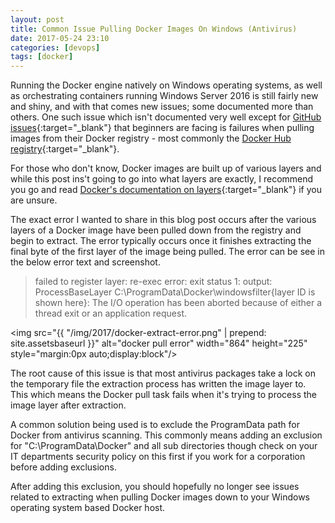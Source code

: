 ```yaml
---
layout: post
title: Common Issue Pulling Docker Images On Windows (Antivirus)
date: 2017-05-24 23:10
categories: [devops]
tags: [docker]
---
```


Running the Docker engine natively on Windows operating systems, as well as orchestrating containers running Windows Server 2016 is still fairly new and shiny, and with that comes new issues; some documented more than others. One such issue which isn't documented very well except for [GitHub issues](https://github.com/Microsoft/Virtualization-Documentation/issues/355){:target="_blank"} that beginners are facing is failures when pulling images from their Docker registry - most commonly the [Docker Hub registry](https://hub.docker.com){:target="_blank"}.

For those who don't know, Docker images are built up of various layers and while this post ins't going to go into what layers are exactly, I recommend you go and read [Docker's documentation on layers](https://docs.docker.com/engine/userguide/storagedriver/imagesandcontainers/){:target="_blank"} if you are unsure.

The exact error I wanted to share in this blog post occurs after the various layers of a Docker image have been pulled down from the registry and begin to extract. The error typically occurs once it finishes extracting the final byte of the first layer of the image being pulled. The error can be see in the below error text and screenshot.

>failed to register layer: re-exec error: exit status 1: output: ProcessBaseLayer C:\ProgramData\Docker\windowsfilter\{layer ID is shown here}: The I/O operation has been aborted because of either a thread exit or an application request.

<img src="{{ "/img/2017/docker-extract-error.png" | prepend: site.assetsbaseurl }}" alt="docker pull error" width="864" height="225" style="margin:0px auto;display:block"/>

The root cause of this issue is that most antivirus packages take a lock on the temporary file the extraction process has written the image layer to. This which means the Docker pull task fails when it's trying to process the image layer after extraction.

A common solution being used is to exclude the ProgramData path for Docker from antivirus scanning. This commonly means adding an exclusion for "C:\ProgramData\Docker\" and all sub directories though check on your IT departments security policy on this first if you work for a corporation before adding exclusions.

After adding this exclusion, you should hopefully no longer see issues related to extracting when pulling Docker images down to your Windows operating system based Docker host.
